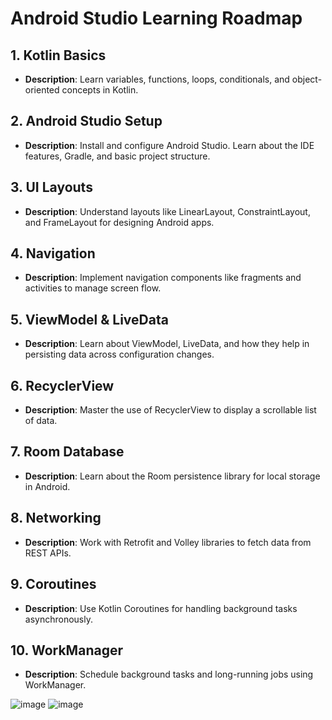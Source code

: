 

# Android Studio Learning Roadmap

## 1. Kotlin Basics
- **Description**: Learn variables, functions, loops, conditionals, and object-oriented concepts in Kotlin.

## 2. Android Studio Setup
- **Description**: Install and configure Android Studio. Learn about the IDE features, Gradle, and basic project structure.

## 3. UI Layouts
- **Description**: Understand layouts like LinearLayout, ConstraintLayout, and FrameLayout for designing Android apps.

## 4. Navigation
- **Description**: Implement navigation components like fragments and activities to manage screen flow.

## 5. ViewModel & LiveData
- **Description**: Learn about ViewModel, LiveData, and how they help in persisting data across configuration changes.

## 6. RecyclerView
- **Description**: Master the use of RecyclerView to display a scrollable list of data.

## 7. Room Database
- **Description**: Learn about the Room persistence library for local storage in Android.

## 8. Networking
- **Description**: Work with Retrofit and Volley libraries to fetch data from REST APIs.

## 9. Coroutines
- **Description**: Use Kotlin Coroutines for handling background tasks asynchronously.

## 10. WorkManager
- **Description**: Schedule background tasks and long-running jobs using WorkManager.



![image](https://github.com/user-attachments/assets/27f1537e-0d67-4b09-9392-e1a1e0e71435)
![image](https://github.com/user-attachments/assets/bda0a682-9010-44b4-ae14-c2140b8aa082)


